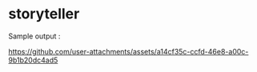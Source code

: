 # storyteller
Sample output :

https://github.com/user-attachments/assets/a14cf35c-ccfd-46e8-a00c-9b1b20dc4ad5

